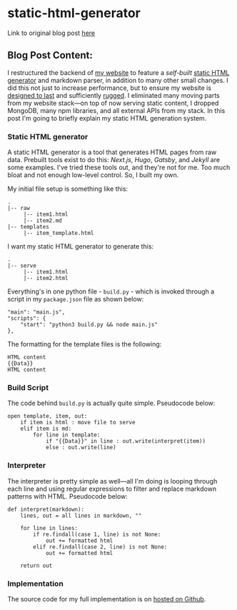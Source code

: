 # static-html-generator
Link to original blog post [here](https://jakegines.in/blog/2022/gen)

## Blog Post Content:
I restructured the backend of [my website](https://jakegines.in/) to feature a *self-built* [static HTML generator](https://www.cloudflare.com/learning/performance/static-site-generator/) and markdown parser, in addition to many other small changes. I did this not just to increase performance, but to ensure my website is [designed to last](https://web.archive.org/web/20220625161623/https://jeffhuang.com/designed_to_last/) and sufficiently [rugged](https://ruggedsoftware.org/). I eliminated many moving parts from my website stack—on top of now serving static content, I dropped MongoDB, many npm libraries, and all external APIs from my stack. In this post I'm going to briefly explain my static HTML generation system.

### Static HTML generator
A static HTML generator is a tool that generates HTML pages from raw data. Prebuilt tools exist to do this: *Next.js*, *Hugo*, *Gatsby*, and *Jekyll* are some examples. I've tried these tools out, and they're not for me. Too much bloat and not enough low-level control. So, I built my own. 

My initial file setup is something like this:
```
.
|-- raw
     |-- item1.html
     |-- item2.md
|-- templates
     |-- item_template.html
```

I want my static HTML generator to generate this:
```
.
|-- serve
     |-- item1.html
     |-- item2.html
```

Everything's in one python file - `build.py` - which is invoked through a script in my `package.json` file as shown below:
```
"main": "main.js",
"scripts": {
	"start": "python3 build.py && node main.js"
},
```

The formatting for the template files is the following:
```html=
HTML content
{{Data}}
HTML content
```

### Build Script
The code behind `build.py` is actually quite simple. Pseudocode below:
```python=
open template, item, out:
	if item is html : move file to serve
	elif item is md:
		for line in template:
			if "{{Data}}" in line : out.write(interpret(item))
			else : out.write(line)
```

### Interpreter
The interpreter is pretty simple as well—all I'm doing is looping through each line and using regular expressions to filter and replace markdown patterns with HTML. Pseudocode below:
```python=
def interpret(markdown):
	lines, out = all lines in markdown, ""
	
	for line in lines:
		if re.findall(case 1, line) is not None:
			out += formatted html
		elif re.findall(case 2, line) is not None:
			out += formatted html
	
	return out
```

### Implementation
The source code for my full implementation is on [hosted on Github](https://github.com/JakeGinesin/static-html-generator/blob/main/README.md).

